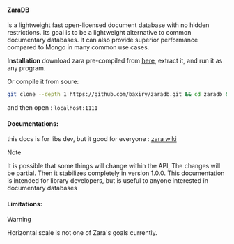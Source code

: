 #### ZaraDB

is a lightweight fast open-licensed document database with no hidden restrictions.
Its goal is to be a lightweight alternative to common documentary databases.
It can also provide superior performance compared to Mongo in many common use cases.

**Installation**
download zara pre-compiled from [here](https://github.com/baxiry/zaradb/releases), extract it, and run it as any program.

Or compile it from soure:

```bash
git clone --depth 1 https://github.com/baxiry/zaradb.git && cd zaradb && go build . && ./zaradb
```

and then open : `localhost:1111`

#### Documentations:
this docs is for libs dev, but it good for everyone : 
[zara wiki](https://github.com/baxiry/zaradb/wiki)

> [!NOTE]
> It is possible that some things will change within the API, 
> The changes will be partial. Then it stabilizes completely in version 1.0.0.
> This documentation is intended for library developers, but is useful to anyone interested in documentary databases 

#### Limitations:
> [!WARNING]
> Horizontal scale is not one of Zara's goals currently.


